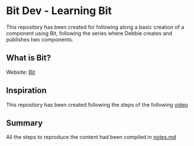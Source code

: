 # Bit Dev - Learning Bit

This repository has been created for following along a basic creation of a component using Bit, following the series where Debbie creates and publishes two components.

## What is Bit?

Website: [Bit](https://bit.dev/)

## Inspiration

This repository has been created following the steps of the following [video](https://www.youtube.com/watch?v=7afMBwj5fR4&ab_channel=ThisDotMedia)

## Summary

All the steps to reproduce the content had been compiled in [notes.md](https://github.com/jonatankruszewski/bitdev-jsmarathon/blob/main/notes.md)
